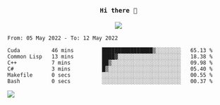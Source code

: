 <h4 align="center"><samp> Hi there 👋  </samp></h4>

<p align="center">
  
  <a href="https://github.com/bznick98">
    <img align="center" src="https://github-readme-stats.vercel.app/api?username=bznick98&hide=issues,prs&show_icons=true&theme=gruvbox" />
  </a>
  
  <!--START_SECTION:waka-->

```text
From: 05 May 2022 - To: 12 May 2022

Cuda          46 mins         ████████████████▒░░░░░░░░   65.13 %
Common Lisp   13 mins         ████▓░░░░░░░░░░░░░░░░░░░░   18.38 %
C++           7 mins          ██▒░░░░░░░░░░░░░░░░░░░░░░   09.98 %
C#            3 mins          █▒░░░░░░░░░░░░░░░░░░░░░░░   05.40 %
Makefile      0 secs          ░░░░░░░░░░░░░░░░░░░░░░░░░   00.55 %
Bash          0 secs          ░░░░░░░░░░░░░░░░░░░░░░░░░   00.37 %
```

<!--END_SECTION:waka-->
  
 
</p>

![](https://visitor-badge.glitch.me/badge?page_id=bznick98.bznick98)
